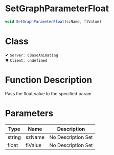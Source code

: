 # SetGraphParameterFloat
```js	
void SetGraphParameterFloat(szName, flValue)
```
# Class
✔ `Server: CBaseAnimating`  
✖ `Client: undefined`  

# Function Description
Pass the float value to the specified param
# Parameters
Type|Name|Description
--|--|--
string|szName|No Description Set
float|flValue|No Description Set
